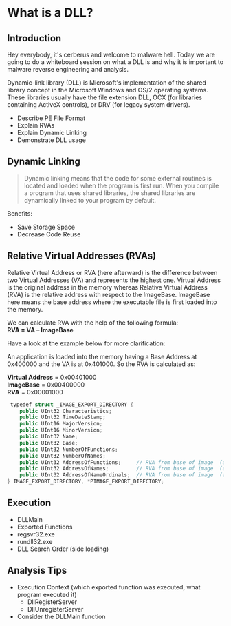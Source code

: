 # What is a DLL?


## Introduction

Hey everybody, it's cerberus and welcome to malware hell. Today we are going to do a whiteboard session on what a DLL is and why it is important to malware reverse engineering and analysis.

Dynamic-link library (DLL) is Microsoft's implementation of the shared library concept in the Microsoft Windows and OS/2 operating systems. These libraries usually have the file extension DLL, OCX (for libraries containing ActiveX controls), or DRV (for legacy system drivers).

- Describe PE File Format
- Explain RVAs
- Explain Dynamic Linking
- Demonstrate DLL usage

## Dynamic Linking

> Dynamic linking means that the code for some external routines is located and loaded when the program is first run. When you compile a program that uses shared libraries, the shared libraries are dynamically linked to your program by default.

Benefits:
- Save Storage Space
- Decrease Code Reuse

## Relative Virtual Addresses (RVAs)

Relative Virtual Address or RVA (here afterward) is the difference between two Virtual Addresses (VA) and represents the highest one. Virtual Address is the original address in the memory whereas Relative Virtual Address (RVA) is the relative address with respect to the ImageBase. ImageBase here means the base address where the executable file is first loaded into the memory.

We can calculate RVA with the help of the following formula:  
**RVA = VA – ImageBase**

Have a look at the example below for more clarification:

An application is loaded into the memory having a Base Address at 0x400000 and the VA is at 0x401000. So the RVA is calculated as:

**Virtual Address** = 0x00401000  
**ImageBase** = 0x00400000  
**RVA** = 0x00001000

```cpp
 typedef struct _IMAGE_EXPORT_DIRECTORY {  
	public UInt32 Characteristics;  
	public UInt32 TimeDateStamp;  
	public UInt16 MajorVersion;  
	public UInt16 MinorVersion;  
	public UInt32 Name;  
	public UInt32 Base;  
	public UInt32 NumberOfFunctions;  
	public UInt32 NumberOfNames;  
	public UInt32 AddressOfFunctions;     // RVA from base of image  (array of function addrs)
	public UInt32 AddressOfNames;         // RVA from base of image  (array of names)
	public UInt32 AddressOfNameOrdinals;  // RVA from base of image  (array of ordinals)
} IMAGE_EXPORT_DIRECTORY, *PIMAGE_EXPORT_DIRECTORY;
```

## Execution
- DLLMain
- Exported Functions
- regsvr32.exe
- rundll32.exe
- DLL Search Order (side loading)

## Analysis Tips
- Execution Context (which exported function was executed, what program executed it)
	- DllRegisterServer
	- DllUnregisterServer
- Consider the DLLMain function

